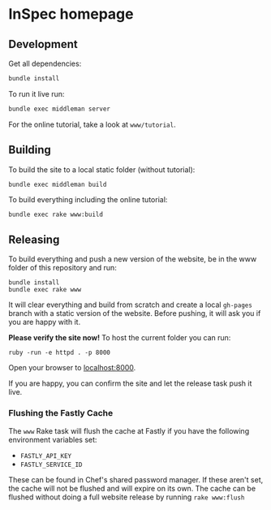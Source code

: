 # InSpec homepage

## Development

Get all dependencies:

```bash
bundle install
```

To run it live run:

```bash
bundle exec middleman server
```

For the online tutorial, take a look at `www/tutorial`.

## Building

To build the site to a local static folder (without tutorial):

```bash
bundle exec middleman build
```

To build everything including the online tutorial:

```
bundle exec rake www:build
```

## Releasing

To build everything and push a new version of the website, be in the www folder of this repository and run:

```
bundle install
bundle exec rake www
```

It will clear everything and build from scratch and create a local `gh-pages` branch with a static version of the website.
Before pushing, it will ask you if you are happy with it.

**Please verify the site now!** To host the current folder you can run:

```
ruby -run -e httpd . -p 8000
```

Open your browser to [localhost:8000](http://localhost:8000).

If you are happy, you can confirm the site and let the release task push it live.

### Flushing the Fastly Cache

The `www` Rake task will flush the cache at Fastly if you have the following environment variables set:

 * `FASTLY_API_KEY`
 * `FASTLY_SERVICE_ID`

These can be found in Chef's shared password manager. If these aren't set, the cache will not be flushed and will expire on its own. The cache can be flushed without doing a full website release by running `rake www:flush`
